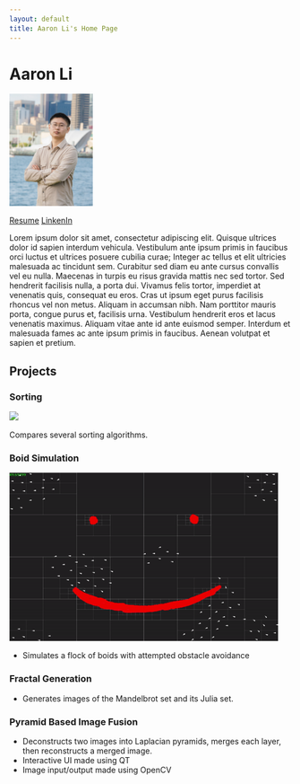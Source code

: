 ```yaml
---
layout: default
title: Aaron Li's Home Page
---
```

# Aaron Li

<img src="resources/picture.jpg" height=200px>

[Resume](resume.pdf)
[LinkenIn](https://www.linkedin.com/in/aaron-li-029843222/)

Lorem ipsum dolor sit amet, consectetur adipiscing elit. Quisque ultrices dolor id sapien interdum vehicula. Vestibulum ante ipsum primis in faucibus orci luctus et ultrices posuere cubilia curae; Integer ac tellus et elit ultricies malesuada ac tincidunt sem. Curabitur sed diam eu ante cursus convallis vel eu nulla. Maecenas in turpis eu risus gravida mattis nec sed tortor. Sed hendrerit facilisis nulla, a porta dui. Vivamus felis tortor, imperdiet at venenatis quis, consequat eu eros. Cras ut ipsum eget purus facilisis rhoncus vel non metus. Aliquam in accumsan nibh. Nam porttitor mauris porta, congue purus et, facilisis urna. Vestibulum hendrerit eros et lacus venenatis maximus. Aliquam vitae ante id ante euismod semper. Interdum et malesuada fames ac ante ipsum primis in faucibus. Aenean volutpat et sapien et pretium. 

## Projects

### Sorting

<img src="resources/sorting.gif" height=300px>
<!-- ![Sorting](resources/sorting.gif) -->

Compares several sorting algorithms.

### Boid Simulation

<img src="resources/boids.gif" height=300px>

- Simulates a flock of boids with attempted obstacle avoidance

### Fractal Generation

- Generates images of the Mandelbrot set and its Julia set.

### Pyramid Based Image Fusion

- Deconstructs two images into Laplacian pyramids, merges each layer, then reconstructs a merged image.
- Interactive UI made using QT
- Image input/output made using OpenCV